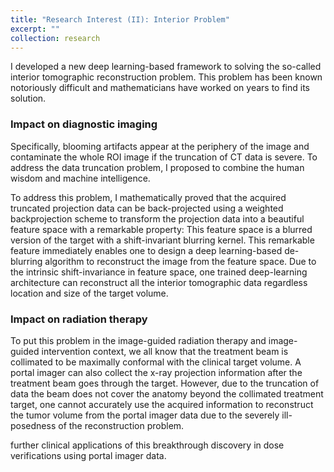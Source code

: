 ```yaml
---
title: "Research Interest (II): Interior Problem"
excerpt: ""
collection: research
---
```


I developed a new deep learning-based framework to solving the so-called interior tomographic reconstruction problem. This problem has been known notoriously difficult and mathematicians have worked on years to find its solution. 

### Impact on diagnostic imaging
Specifically, blooming artifacts appear at the periphery of the image and contaminate the whole ROI image if the truncation of CT data is severe. To address the data truncation problem, I proposed to combine the human wisdom and machine intelligence. 

To address this problem, I mathematically proved that the acquired truncated projection data can be back-projected using a weighted backprojection scheme to transform the projection data into a beautiful feature space with a remarkable property: This feature space is a blurred version of the target with a shift-invariant blurring kernel. This remarkable feature immediately enables one to design a deep learning-based de-blurring algorithm to reconstruct the image from the feature space. Due to the intrinsic shift-invariance in feature space, one trained deep-learning architecture can reconstruct all the interior tomographic data regardless location and size of the target volume. 

### Impact on radiation therapy
To put this problem in the image-guided radiation therapy and image-guided intervention context, we all know that the treatment beam is collimated to be maximally conformal with the clinical target volume. A portal imager can also collect the x-ray projection information after the treatment beam goes through the target. However, due to the truncation of data the beam does not cover the anatomy beyond the collimated treatment target, one cannot accurately use the acquired information to reconstruct the tumor volume from the portal imager data due to the severely ill-posedness of the reconstruction problem. 

further clinical applications of this breakthrough discovery in dose verifications using portal imager data. 